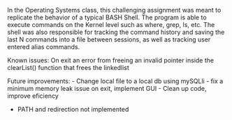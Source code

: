 In the Operating Systems class, this challenging assignment was meant to replicate the behavior of a typical BASH Shell. The program is able to execute commands on the Kernel level such as where, grep, ls, etc. The shell was also responsible for tracking the command history and saving the last N commands into a file between sessions, as well as tracking user entered alias commands. 


Known issues: On exit an error from freeing an invalid pointer inside the clearList() function that frees the linkedlist

Future improvements: - Change local file to a local db using mySQLli
                     - fix a minimum memory leak issue on exit, implement GUI
                     - Clean up code, improve eficiency
                     
- PATH and redirection not implemented
